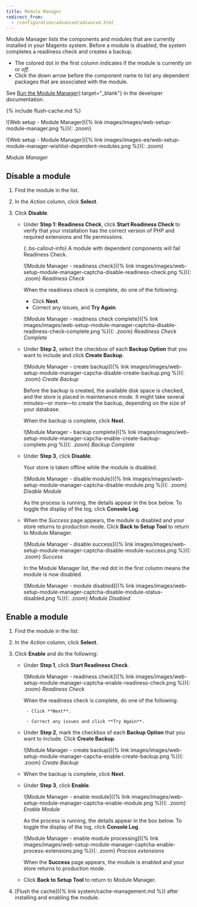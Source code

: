 ```yaml
---
title: Module Manager
redirect_from:
  - /configuration/advanced/advanced.html
---
```


Module Manager lists the components and modules that are currently installed in your Magento system. Before a module is disabled, the system completes a readiness check and creates a backup.

- The colored dot in the first column indicates if the module is currently _on_ or _off_.
- Click the down arrow before the component name to list any dependent packages that are associated with the module.

See [Run the Module Manager][1]{:target="_blank"} in the developer documentation.

{% include flush-cache.md %}

<!--{% if "Default.CE Only" contains site.edition %}-->
![Web setup - Module Manager]({% link images/images/web-setup-module-manager.png %}){: .zoom}
<!--{% endif %}-->
<!--{% if "Default.EE-B2B" contains site.edition %}-->
![Web setup - Module Manager]({% link images/images-ee/web-setup-module-manager-wishlist-dependent-modules.png %}){: .zoom}
<!--{% endif %}-->
_Module Manager_

## Disable a module

1. Find the module in the list.

1. In the _Action_ column, click **Select**.

1. Click **Disable**.

    - Under **Step 1: Readiness Check**, click **Start Readiness Check** to verify that your installation has the correct version of PHP and required extensions and file permissions.

        {:.bs-callout-info}
        A module with dependent components will fail Readiness Check.

        ![Module Manager - readiness check]({% link images/images/web-setup-module-manager-captcha-disable-readiness-check.png %}){: .zoom}
        _Readiness Check_

        When the readiness check is complete, do one of the following:

        - Click **Next**.
        - Correct any issues, and **Try Again**.

        ![Module Manager - readiness check complete]({% link images/images/web-setup-module-manager-captcha-disable-readiness-check-complete.png %}){: .zoom}
        _Readiness Check Complete_

    - Under **Step 2**, select the checkbox of each **Backup Option** that you want to include and click **Create Backup**.

        ![Module Manager - create backup]({% link images/images/web-setup-module-manager-capcha-disable-create-backup.png %}){: .zoom}
        _Create Backup_

        Before the backup is created, the available disk space is checked, and the store is placed in maintenance mode. It might take several minutes—or more—to create the backup, depending on the size of your database.

        When the backup is complete, click **Next**.

        ![Module Manager - backup complete]({% link images/images/web-setup-module-manager-capcha-enable-create-backup-complete.png %}){: .zoom}
        _Backup Complete_

    - Under **Step 3**, click **Disable**.
  
      Your store is taken offline while the module is disabled.

      ![Module Manager - disable module]({% link images/images/web-setup-module-manager-captcha-disable-module.png %}){: .zoom}
      _Disable Module_

      As the process is running, the details appear in the box below. To toggle the display of the log, click **Console Log**.

    - When the _Success_ page appears, the module is disabled and your store returns to production mode. Click **Back to Setup Tool** to return to Module Manager.

        ![Module Manager - disable success]({% link images/images/web-setup-module-manager-captcha-disable-module-success.png %}){: .zoom}
        _Success_

        In the Module Manager list, the red dot in the first column means the module is now disabled.

        ![Module Manager - module disabled]({% link images/images/web-setup-module-manager-captcha-disable-module-status-disabled.png %}){: .zoom}
        _Module Disabled_

## Enable a module

1. Find the module in the list.

1. In the _Action_ column, click **Select**.

1. Click **Enable** and do the following:

    - Under **Step 1**, click **Start Readiness Check**.

        ![Module Manager - readiness check]({% link images/images/web-setup-module-manager-captcha-enable-readiness-check.png %}){: .zoom}
        _Readiness Check_

        When the readiness check is complete, do one of the following:
        
           - Click **Next**.
        
           - Correct any issues and click **Try Again**.

    - Under **Step 2**, mark the checkbox of each **Backup Option** that you want to include. Click **Create Backup**.

        ![Module Manager - create backup]({% link images/images/web-setup-module-manager-capcha-enable-create-backup.png %}){: .zoom}
        _Create Backup_

    - When the backup is complete, click **Next**.

    - Under **Step 3**, click **Enable**.

        ![Module Manager - enable module]({% link images/images/web-setup-module-manager-captcha-enable-module.png %}){: .zoom}
        _Enable Module_

        As the process is running, the details appear in the box below. To toggle the display of the log, click **Console Log**.

        ![Module Manager - enable module processing]({% link images/images/web-setup-module-manager-captcha-enable-process-extensions.png %}){: .zoom}
        _Process extensions_

        When the **Success** page appears, the module is enabled and your store returns to production mode.

    - Click **Back to Setup Tool** to return to Module Manager.

1. [Flush the cache]({% link system/cache-management.md %}) after installing and enabling the module.

[1]: http://devdocs.magento.com/guides/v2.3/comp-mgr/module-man/compman-checklist.html
